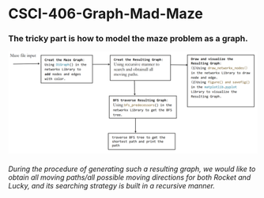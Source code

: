 # CSCI-406-Graph-Mad-Maze

### The tricky part is how to model the maze problem as a graph.
![image](https://github.com/pingzhang1004/CSCI-406-Graph-Mad-Maze/blob/main/MadMaze_workflow.png)

###### During the procedure of generating such a resulting graph, we would like to obtain all moving paths/all possible moving directions for both Rocket and Lucky, and its searching strategy is built in a recursive manner.
